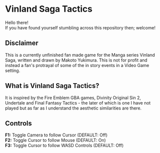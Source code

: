 # Vinland Saga Tactics

Hello there! <br />
If you have found yourself stumbling across this repository then; welcome!

## Disclaimer
This is a currently unfinished fan made game for the Manga series Vinland Saga, written and drawn by Makoto Yukimura. This is not for profit and instead a fan's protrayal of some of the in story events in a Video Game setting.

## What is Vinland Saga Tactics?
It is inspired by the Fire Emblem GBA games, Divinity Original Sin 2, Undertale and Final Fantasy Tactics - the later of which is one I have not played but as far as I understand the aesthetic similarities are there. 

## Controls
**F1:** Toggle Camera to follow Cursor (DEFAULT: Off) <br />
**F2:** Toggle Cursor to follow Mouse (DEFAULT: On) <br />
**F3:** Toggle Cursor to follow WASD Controls (DEFAULT: Off) <br />